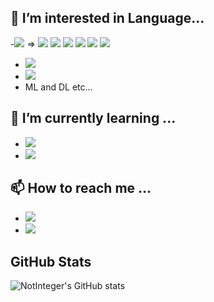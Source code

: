 ## 👀 I’m interested in Language...
-<a href="https://www.python.org/" target="_blank"><img src="https://img.shields.io/badge/Python-library-0288D1?style=flat-square&logo=Python&logoColor=white"/></a> => <a href="https://www.tensorflow.org/?hl=ko" target="_blank"><img src="https://img.shields.io/badge/TensorFlow-FF6F00?style=flat-square&logo=TensorFlow&logoColor=white"/></a>
<a href="https://keras.io/" target="_blank"><img src="https://img.shields.io/badge/Keras-FF6F00?style=flat-square&logo=Keras&logoColor=white"/></a>
<a href="https://pytorch.org/" target="_blank"><img src="https://img.shields.io/badge/PyTorch-EE4C2C?style=flat-square&logo=PyTorch&logoColor=white"/></a>
<a href="https://scikit-learn.org/stable/" target="_blank"><img src="https://img.shields.io/badge/scikit-learn-D00000?style=flat-square&logo=scikit-learn&logoColor=white"/></a>
<a href="https://numpy.org/" target="_blank"><img src="https://img.shields.io/badge/NumPy-013243?style=flat-square&logo=NumPy&logoColor=white"/></a>
<a href="https://pandas.pydata.org/" target="_blank"><img src="https://img.shields.io/badge/pandas-150458?style=flat-square&logo=pandas&logoColor=white"/></a>
- <a href="https://ko.reactjs.org/" target="_blank"><img src="https://img.shields.io/badge/React-61DAFB?style=flat-square&logo=React&logoColor=white"/></a>
- <a href="https://developer.android.com/" target="_blank"><img src="https://img.shields.io/badge/Android Studio-3DDC84?style=flat-square&logo=Android Studio&logoColor=white"/></a>
- ML and DL etc...

## 🌱 I’m currently learning ...
- <a href="https://cupy.dev/" target="_blank"><img src="https://img.shields.io/badge/NVIDIA-cupy-76B900?style=flat-square&logo=NVIDIA&logoColor=white"/></a>
- <a href="https://flutter.dev/" target="_blank"><img src="https://img.shields.io/badge/Flutter-02569B?style=flat-square&logo=Flutter&logoColor=white"/></a>


## 📫 How to reach me ...
- <img src="https://img.shields.io/badge/Gmail-dev.parkjeongsu@gmail.com-EA4335?style=flat-square&logo=Gmail&logoColor=white"/>
- <img src="https://img.shields.io/badge/Dev_Not_Integer%EF%BC%830117-5865F2?style=flat-square&logo=Discord&logoColor=white"/>

## GitHub Stats

![NotInteger's GitHub stats](https://github-readme-stats.vercel.app/api?username=qkrwjdtn1236&show_icons=true&theme=radical)



<!---
qkrwjdtn1236/qkrwjdtn1236 is a ✨ special ✨ repository because its `README.md` (this file) appears on your GitHub profile.
You can click the Preview link to take a look at your changes.

--->
